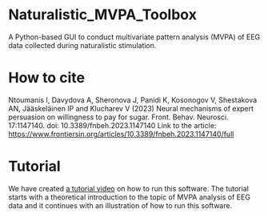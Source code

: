 # Naturalistic_MVPA_Toolbox
A Python-based GUI to conduct multivariate pattern analysis (MVPA) of EEG data collected during naturalistic stimulation.

# How to cite
Ntoumanis I, Davydova A, Sheronova J, Panidi K, Kosonogov V, Shestakova AN, Jääskeläinen IP and Klucharev V (2023)
Neural mechanisms of expert persuasion on willingness to pay for sugar. Front. Behav. Neurosci. 17:1147140. doi: 10.3389/fnbeh.2023.1147140
Link to the article: https://www.frontiersin.org/articles/10.3389/fnbeh.2023.1147140/full

# Tutorial
We have created [a tutorial video](https://disk.yandex.com/d/FFrM96W7X49fIA) on how to run this software. The tutorial starts with a theoretical introduction to the topic of MVPA analysis of EEG data and
it continues with an illustration of how to run this software.
